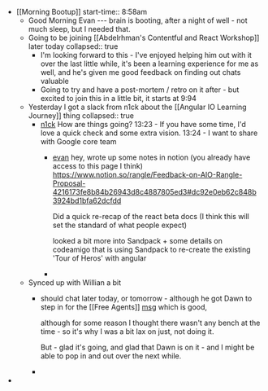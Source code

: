 - [[Morning Bootup]]
  start-time:: 8:58am
	- Good Morning Evan --- brain is booting, after a night of well - not much sleep, but I needed that.
	- Going to be joining [[Abdelrhman's Contentful and React Workshop]] later today
	  collapsed:: true
		- I'm looking forward to this - I've enjoyed helping him out with it over the last little while, it's been a learning experience for me as well, and he's given me good feedback on finding out chats valuable
		- Going to try and have a post-mortem / retro on it after - but excited to join this in a little bit, it starts at 9:94
	- Yesterday I got a slack from n1ck about the [[Angular IO Learning Journey]] thing
	  collapsed:: true
		- [n1ck](https://rangle.slack.com/archives/D02JJNK3L/p1654622580545009)
		  How are things going?
		  13:23 - If you have some time, I'd love a quick check and some extra vision.
		  13:24 - I want to share with Google core team
			- [evan](https://rangle.slack.com/archives/D02JJNK3L/p1654651745863809) hey,
			  wrote up some notes in notion (you already have access to this page I think)
			  https://www.notion.so/rangle/Feedback-on-AIO-Rangle-Proposal-4216173fe8b84b26943d8c4887805ed3#dc92e0eb62c848b3924bd1bfa62dcfdd
			  
			  Did a quick re-recap of the react beta docs (I think this will set the standard of what people expect)
			  
			  looked a bit more into Sandpack + some details on codeamigo that is using Sandpack to re-create the existing 'Tour of Heros' with angular
			-
	- Synced up with Willian a bit
		- should chat later today, or tomorrow - although he got Dawn to step in for the [[Free Agents]] [msg](https://rangle.slack.com/archives/DJ2J7S4KV/p1654620294007529) which is good,
		  
		  although for some reason I thought there wasn't any bench at the time - so it's why I was a bit lax on just, not doing it.
		  
		  But - glad it's going, and glad that Dawn is on it - and I might be able to pop in and out over the next while.
		-
-